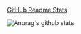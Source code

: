 [GitHub Readme Stats](https://github.com/anuraghazra/github-readme-stats/blob/master/docs/readme_cn.md)

![Anurag's github stats](https://github-readme-stats.vercel.app/api?username=kcgp007)

